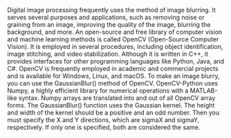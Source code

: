Digital image processing frequently uses the method of image blurring. It serves several purposes and applications, such as removing noise or graining from an image, improving the quality of the image, blurring the background, and more.
An open-source and free library of computer vision and machine learning methods is called OpenCV (Open-Source Computer Vision). It is employed in several procedures, including object identification, image stitching, and video stabilization. Although it is written in C++, it provides interfaces for other programming languages like Python, Java, and C#. OpenCV is frequently employed in academic and commercial projects and is available for Windows, Linux, and macOS. To make an image blurry, you can use the GaussianBlur() method of OpenCV.
OpenCV-Python uses Numpy, a highly efficient library for numerical operations with a MATLAB-like syntax. Numpy arrays are translated into and out of all OpenCV array forms. The GaussianBlur() function uses the Gaussian kernel. The height and width of the kernel should be a positive and an odd number. Then you must specify the X and Y directions, which are sigmaX and sigmaY, respectively. If only one is specified, both are considered the same.
